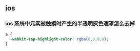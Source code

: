## ios

### ios 系统中元素被触摸时产生的半透明灰色遮罩怎么去掉

```css
a {
  -webkit-tap-highlight-color: rgba(0,0,0,0);
}
```
